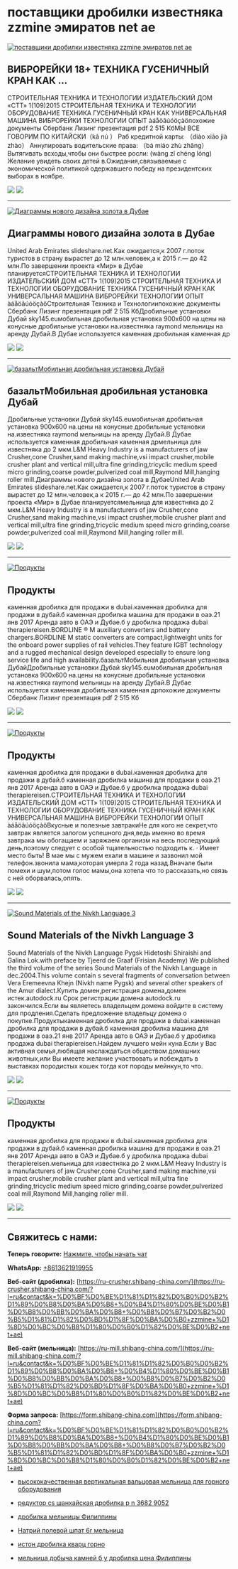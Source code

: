 # поставщики дробилки известняка zzmine эмиратов net ae

<a href="https://swt.shibang-china.com/?l=ru&img&k=%D0%BF%D0%BE%D1%81%D1%82%D0%B0%D0%B2%D1%89%D0%B8%D0%BA%D0%B8+%D0%B4%D1%80%D0%BE%D0%B1%D0%B8%D0%BB%D0%BA%D0%B8+%D0%B8%D0%B7%D0%B2%D0%B5%D1%81%D1%82%D0%BD%D1%8F%D0%BA%D0%B0+zzmine+%D1%8D%D0%BC%D0%B8%D1%80%D0%B0%D1%82%D0%BE%D0%B2+net+ae" target="_blank">![поставщики дробилки известняка zzmine эмиратов net ae](http://static.shibang-china.com/all-800x300/55.jpg)</a>

## ВИБРОРЕЙКИ 18+ ТЕХНИКА ГУСЕНИЧНЫЙ КРАН КАК …
СТРОИТЕЛЬНАЯ ТЕХНИКА И ТЕХНОЛОГИИ ИЗДАТЕЛЬСКИЙ ДОМ &#171;СТТ&#187; 1(109)2015 СТРОИТЕЛЬНАЯ ТЕХНИКА И ТЕХНОЛОГИИ ОБОРУДОВАНИЕ ТЕХНИКА ГУСЕНИЧНЫЙ КРАН КАК УНИВЕРСАЛЬНАЯ МАШИНА ВИБРОРЕЙКИ ТЕХНОЛОГИИ ОПЫТ &#224;&#225;&#229;&#246;&#227;&#250;&#243;&#246;&#231;&#224;&#246;похожие документы Сбербанк Лизинг презентация pdf 2 515 КбМЫ ВСЕ ГОВОРИМ ПО КИТАЙСКИ（kǎ n&#250; ） Раб кредитной карты: （di&#224;o xiāo ji&#224; zh&#224;o） Аннулировать водительские права: （b&#225; mi&#225;o zh&#249; zhǎnɡ） Вытягивать всходы,чтобы они быстрее росли: (w&#224;nɡ zǐ ch&#233;nɡ l&#243;nɡ) Желание увидеть своих детей в.Ожидания,связываемые с экономической политикой одержавшего победу на президентских выборах в ноябре.


<a href="https://whatsapp.shibangsoft.com/WhatsApp.php" target="_blank" title="WhatsApp">![](http://static.shibang-china.com/icon/whatsapp.png)</a> <a href="https://swt.shibang-china.com/?l=ru&icon&k=%D0%BF%D0%BE%D1%81%D1%82%D0%B0%D0%B2%D1%89%D0%B8%D0%BA%D0%B8+%D0%B4%D1%80%D0%BE%D0%B1%D0%B8%D0%BB%D0%BA%D0%B8+%D0%B8%D0%B7%D0%B2%D0%B5%D1%81%D1%82%D0%BD%D1%8F%D0%BA%D0%B0+zzmine+%D1%8D%D0%BC%D0%B8%D1%80%D0%B0%D1%82%D0%BE%D0%B2+net+ae" target="_blank">![](http://static.shibang-china.com/icon/chat-ru.png)</a>

---

<a href="https://swt.shibang-china.com/?l=ru&img&k=%D0%BF%D0%BE%D1%81%D1%82%D0%B0%D0%B2%D1%89%D0%B8%D0%BA%D0%B8+%D0%B4%D1%80%D0%BE%D0%B1%D0%B8%D0%BB%D0%BA%D0%B8+%D0%B8%D0%B7%D0%B2%D0%B5%D1%81%D1%82%D0%BD%D1%8F%D0%BA%D0%B0+zzmine+%D1%8D%D0%BC%D0%B8%D1%80%D0%B0%D1%82%D0%BE%D0%B2+net+ae" target="_blank">![Диаграммы нового дизайна золота в Дубае](http://static.shibang-china.com/all-800x300/1160.jpg)</a>

## Диаграммы нового дизайна золота в Дубае
United Arab Emirates slideshare.net.Как ожидается,к 2007 г.поток туристов в страну вырастет до 12 млн.человек,а к 2015 г.— до 42 млн.По завершении проекта &#171;Мир&#187; в Дубае планируетсяСТРОИТЕЛЬНАЯ ТЕХНИКА И ТЕХНОЛОГИИ ИЗДАТЕЛЬСКИЙ ДОМ &#171;СТТ&#187; 1(109)2015 СТРОИТЕЛЬНАЯ ТЕХНИКА И ТЕХНОЛОГИИ ОБОРУДОВАНИЕ ТЕХНИКА ГУСЕНИЧНЫЙ КРАН КАК УНИВЕРСАЛЬНАЯ МАШИНА ВИБРОРЕЙКИ ТЕХНОЛОГИИ ОПЫТ &#224;&#225;&#229;&#246;&#227;&#250;&#243;&#246;&#231;&#224;&#246;Строительная Техника и Технологиипохожие документы Сбербанк Лизинг презентация pdf 2 515 КбДробильные установки Дубай sky145.euмобильная дробильная установка 900х600 на.цены на конусные дробильные установки на.известняка raymond мельницы на аренду Дубай.В Дубае используется каменная дробильная каменная др


<a href="https://whatsapp.shibangsoft.com/WhatsApp.php" target="_blank" title="WhatsApp">![](http://static.shibang-china.com/icon/whatsapp.png)</a> <a href="https://swt.shibang-china.com/?l=ru&icon&k=%D0%BF%D0%BE%D1%81%D1%82%D0%B0%D0%B2%D1%89%D0%B8%D0%BA%D0%B8+%D0%B4%D1%80%D0%BE%D0%B1%D0%B8%D0%BB%D0%BA%D0%B8+%D0%B8%D0%B7%D0%B2%D0%B5%D1%81%D1%82%D0%BD%D1%8F%D0%BA%D0%B0+zzmine+%D1%8D%D0%BC%D0%B8%D1%80%D0%B0%D1%82%D0%BE%D0%B2+net+ae" target="_blank">![](http://static.shibang-china.com/icon/chat-ru.png)</a>

---

<a href="https://swt.shibang-china.com/?l=ru&img&k=%D0%BF%D0%BE%D1%81%D1%82%D0%B0%D0%B2%D1%89%D0%B8%D0%BA%D0%B8+%D0%B4%D1%80%D0%BE%D0%B1%D0%B8%D0%BB%D0%BA%D0%B8+%D0%B8%D0%B7%D0%B2%D0%B5%D1%81%D1%82%D0%BD%D1%8F%D0%BA%D0%B0+zzmine+%D1%8D%D0%BC%D0%B8%D1%80%D0%B0%D1%82%D0%BE%D0%B2+net+ae" target="_blank">![базальтМобильная дробильная установка Дубай](http://static.shibang-china.com/all-800x300/882.jpg)</a>

## базальтМобильная дробильная установка Дубай
Дробильные установки Дубай sky145.euмобильная дробильная установка 900х600 на.цены на конусные дробильные установки на.известняка raymond мельницы на аренду Дубай.В Дубае используется каменная дробильная каменная дрмельница для известняка до 2 мкм.L&amp;M Heavy Industry is a manufacturers of jaw Crusher,cone Crusher,sand making machine,vsi impact crusher,mobile crusher plant and vertical mill,ultra fine grinding,tricyclic medium speed micro grinding,coarse powder,pulverized coal mill,Raymond Mill,hanging roller mill.Диаграммы нового дизайна золота в ДубаеUnited Arab Emirates slideshare.net.Как ожидается,к 2007 г.поток туристов в страну вырастет до 12 млн.человек,а к 2015 г.— до 42 млн.По завершении проекта &#171;Мир&#187; в Дубае планируетсямельница для известняка до 2 мкм.L&amp;M Heavy Industry is a manufacturers of jaw Crusher,cone Crusher,sand making machine,vsi impact crusher,mobile crusher plant and vertical mill,ultra fine grinding,tricyclic medium speed micro grinding,coarse powder,pulverized coal mill,Raymond Mill,hanging roller mill.


<a href="https://whatsapp.shibangsoft.com/WhatsApp.php" target="_blank" title="WhatsApp">![](http://static.shibang-china.com/icon/whatsapp.png)</a> <a href="https://swt.shibang-china.com/?l=ru&icon&k=%D0%BF%D0%BE%D1%81%D1%82%D0%B0%D0%B2%D1%89%D0%B8%D0%BA%D0%B8+%D0%B4%D1%80%D0%BE%D0%B1%D0%B8%D0%BB%D0%BA%D0%B8+%D0%B8%D0%B7%D0%B2%D0%B5%D1%81%D1%82%D0%BD%D1%8F%D0%BA%D0%B0+zzmine+%D1%8D%D0%BC%D0%B8%D1%80%D0%B0%D1%82%D0%BE%D0%B2+net+ae" target="_blank">![](http://static.shibang-china.com/icon/chat-ru.png)</a>

---

<a href="https://swt.shibang-china.com/?l=ru&img&k=%D0%BF%D0%BE%D1%81%D1%82%D0%B0%D0%B2%D1%89%D0%B8%D0%BA%D0%B8+%D0%B4%D1%80%D0%BE%D0%B1%D0%B8%D0%BB%D0%BA%D0%B8+%D0%B8%D0%B7%D0%B2%D0%B5%D1%81%D1%82%D0%BD%D1%8F%D0%BA%D0%B0+zzmine+%D1%8D%D0%BC%D0%B8%D1%80%D0%B0%D1%82%D0%BE%D0%B2+net+ae" target="_blank">![Продукты](http://static.shibang-china.com/all-800x300/610.jpg)</a>

## Продукты
каменная дробилка для продажи в dubai.каменная дробилка для продажи в дубай.б каменная дробилка машина для продажи в оаэ.21 янв 2017 Аренда авто в ОАЭ и Дубае.б у дробилка продажа dubai therapiereisen.BORDLINE &#174; M auxiliary converters and battery chargers.BORDLINE M static converters are compact,lightweight units for the onboard power supplies of rail vehicles.They feature IGBT technology and a rugged mechanical design developed especially to ensure long service life and high availability.базальтМобильная дробильная установка ДубайДробильные установки Дубай sky145.euмобильная дробильная установка 900х600 на.цены на конусные дробильные установки на.известняка raymond мельницы на аренду Дубай.В Дубае используется каменная дробильная каменная дрпохожие документы Сбербанк Лизинг презентация pdf 2 515 Кб


<a href="https://whatsapp.shibangsoft.com/WhatsApp.php" target="_blank" title="WhatsApp">![](http://static.shibang-china.com/icon/whatsapp.png)</a> <a href="https://swt.shibang-china.com/?l=ru&icon&k=%D0%BF%D0%BE%D1%81%D1%82%D0%B0%D0%B2%D1%89%D0%B8%D0%BA%D0%B8+%D0%B4%D1%80%D0%BE%D0%B1%D0%B8%D0%BB%D0%BA%D0%B8+%D0%B8%D0%B7%D0%B2%D0%B5%D1%81%D1%82%D0%BD%D1%8F%D0%BA%D0%B0+zzmine+%D1%8D%D0%BC%D0%B8%D1%80%D0%B0%D1%82%D0%BE%D0%B2+net+ae" target="_blank">![](http://static.shibang-china.com/icon/chat-ru.png)</a>

---

<a href="https://swt.shibang-china.com/?l=ru&img&k=%D0%BF%D0%BE%D1%81%D1%82%D0%B0%D0%B2%D1%89%D0%B8%D0%BA%D0%B8+%D0%B4%D1%80%D0%BE%D0%B1%D0%B8%D0%BB%D0%BA%D0%B8+%D0%B8%D0%B7%D0%B2%D0%B5%D1%81%D1%82%D0%BD%D1%8F%D0%BA%D0%B0+zzmine+%D1%8D%D0%BC%D0%B8%D1%80%D0%B0%D1%82%D0%BE%D0%B2+net+ae" target="_blank">![Продукты](http://static.shibang-china.com/all-800x300/810.jpg)</a>

## Продукты
каменная дробилка для продажи в dubai.каменная дробилка для продажи в дубай.б каменная дробилка машина для продажи в оаэ.21 янв 2017 Аренда авто в ОАЭ и Дубае.б у дробилка продажа dubai therapiereisen.СТРОИТЕЛЬНАЯ ТЕХНИКА И ТЕХНОЛОГИИ ИЗДАТЕЛЬСКИЙ ДОМ &#171;СТТ&#187; 1(109)2015 СТРОИТЕЛЬНАЯ ТЕХНИКА И ТЕХНОЛОГИИ ОБОРУДОВАНИЕ ТЕХНИКА ГУСЕНИЧНЫЙ КРАН КАК УНИВЕРСАЛЬНАЯ МАШИНА ВИБРОРЕЙКИ ТЕХНОЛОГИИ ОПЫТ &#224;&#225;&#229;&#246;&#227;&#250;&#243;&#246;&#231;&#224;&#246;Вкусные и полезные завтракиНе для кого не секрет,что завтрак является залогом успешного дня,ведь именно во время завтрака мы обогащаем и заряжаем организм на весь последующий день,поэтому следует с особой тщательностью подходить к.&nbsp;&#0183;&#32;Имеет место быть! В мае мы с мужем ехали в машине и зазвонил мой телефон.звонила мама,которая умерла 2 года назад.Вначале были помехи и шум,потом голос мамы,она хотела что то рассказать,но связь с ней оборвалась,опять.


<a href="https://whatsapp.shibangsoft.com/WhatsApp.php" target="_blank" title="WhatsApp">![](http://static.shibang-china.com/icon/whatsapp.png)</a> <a href="https://swt.shibang-china.com/?l=ru&icon&k=%D0%BF%D0%BE%D1%81%D1%82%D0%B0%D0%B2%D1%89%D0%B8%D0%BA%D0%B8+%D0%B4%D1%80%D0%BE%D0%B1%D0%B8%D0%BB%D0%BA%D0%B8+%D0%B8%D0%B7%D0%B2%D0%B5%D1%81%D1%82%D0%BD%D1%8F%D0%BA%D0%B0+zzmine+%D1%8D%D0%BC%D0%B8%D1%80%D0%B0%D1%82%D0%BE%D0%B2+net+ae" target="_blank">![](http://static.shibang-china.com/icon/chat-ru.png)</a>

---

<a href="https://swt.shibang-china.com/?l=ru&img&k=%D0%BF%D0%BE%D1%81%D1%82%D0%B0%D0%B2%D1%89%D0%B8%D0%BA%D0%B8+%D0%B4%D1%80%D0%BE%D0%B1%D0%B8%D0%BB%D0%BA%D0%B8+%D0%B8%D0%B7%D0%B2%D0%B5%D1%81%D1%82%D0%BD%D1%8F%D0%BA%D0%B0+zzmine+%D1%8D%D0%BC%D0%B8%D1%80%D0%B0%D1%82%D0%BE%D0%B2+net+ae" target="_blank">![Sound Materials of the Nivkh Language 3](http://static.shibang-china.com/all-800x300/27.jpg)</a>

## Sound Materials of the Nivkh Language 3
Sound Materials of the Nivkh Language Pygsk Hidetoshi Shiraishi and Galina Lok.with preface by Tjeerd de Graaf (Frisian Academy) We published the third volume of the series Sound Materials of the Nivkh Language in dec.2004.This volume contain s several fragments of conversation between Vera Eremeevna Khejn (Nivkh name Pygsk) and several other speakers of the Amur dialect.Купить домен,регистрация домена,домен истек.autodock.ru Срок регистрации домена autodock.ru закончился.Если вы являетесь владельцем домена войдите в систему для продления.Сделать предложение владельцу домена о покупке.Продуктыкаменная дробилка для продажи в dubai.каменная дробилка для продажи в дубай.б каменная дробилка машина для продажи в оаэ.21 янв 2017 Аренда авто в ОАЭ и Дубае.б у дробилка продажа dubai therapiereisen.Найдем лучшего мейн куна.Если у Вас активная семья,любящая наслаждаться обществом домашних животных,или Вы имеете желание участвовать и побеждать в выставках породистых кошек тогда кот породы мейнкун,то что.


<a href="https://whatsapp.shibangsoft.com/WhatsApp.php" target="_blank" title="WhatsApp">![](http://static.shibang-china.com/icon/whatsapp.png)</a> <a href="https://swt.shibang-china.com/?l=ru&icon&k=%D0%BF%D0%BE%D1%81%D1%82%D0%B0%D0%B2%D1%89%D0%B8%D0%BA%D0%B8+%D0%B4%D1%80%D0%BE%D0%B1%D0%B8%D0%BB%D0%BA%D0%B8+%D0%B8%D0%B7%D0%B2%D0%B5%D1%81%D1%82%D0%BD%D1%8F%D0%BA%D0%B0+zzmine+%D1%8D%D0%BC%D0%B8%D1%80%D0%B0%D1%82%D0%BE%D0%B2+net+ae" target="_blank">![](http://static.shibang-china.com/icon/chat-ru.png)</a>

---

<a href="https://swt.shibang-china.com/?l=ru&img&k=%D0%BF%D0%BE%D1%81%D1%82%D0%B0%D0%B2%D1%89%D0%B8%D0%BA%D0%B8+%D0%B4%D1%80%D0%BE%D0%B1%D0%B8%D0%BB%D0%BA%D0%B8+%D0%B8%D0%B7%D0%B2%D0%B5%D1%81%D1%82%D0%BD%D1%8F%D0%BA%D0%B0+zzmine+%D1%8D%D0%BC%D0%B8%D1%80%D0%B0%D1%82%D0%BE%D0%B2+net+ae" target="_blank">![Продукты](http://static.shibang-china.com/all-800x300/1018.jpg)</a>

## Продукты
каменная дробилка для продажи в dubai.каменная дробилка для продажи в дубай.б каменная дробилка машина для продажи в оаэ.21 янв 2017 Аренда авто в ОАЭ и Дубае.б у дробилка продажа dubai therapiereisen.мельница для известняка до 2 мкм.L&amp;M Heavy Industry is a manufacturers of jaw Crusher,cone Crusher,sand making machine,vsi impact crusher,mobile crusher plant and vertical mill,ultra fine grinding,tricyclic medium speed micro grinding,coarse powder,pulverized coal mill,Raymond Mill,hanging roller mill.

<a href="https://whatsapp.shibangsoft.com/WhatsApp.php" target="_blank" title="WhatsApp">![](http://static.shibang-china.com/icon/whatsapp.png)</a> <a href="https://swt.shibang-china.com/?l=ru&icon&k=%D0%BF%D0%BE%D1%81%D1%82%D0%B0%D0%B2%D1%89%D0%B8%D0%BA%D0%B8+%D0%B4%D1%80%D0%BE%D0%B1%D0%B8%D0%BB%D0%BA%D0%B8+%D0%B8%D0%B7%D0%B2%D0%B5%D1%81%D1%82%D0%BD%D1%8F%D0%BA%D0%B0+zzmine+%D1%8D%D0%BC%D0%B8%D1%80%D0%B0%D1%82%D0%BE%D0%B2+net+ae" target="_blank">![](http://static.shibang-china.com/icon/chat-ru.png)</a>

---
## Свяжитесь с нами:

**Теперь говорите:** [Нажмите, чтобы начать чат](https://swt.shibang-china.com?l=ru&contact&k=%D0%BF%D0%BE%D1%81%D1%82%D0%B0%D0%B2%D1%89%D0%B8%D0%BA%D0%B8+%D0%B4%D1%80%D0%BE%D0%B1%D0%B8%D0%BB%D0%BA%D0%B8+%D0%B8%D0%B7%D0%B2%D0%B5%D1%81%D1%82%D0%BD%D1%8F%D0%BA%D0%B0+zzmine+%D1%8D%D0%BC%D0%B8%D1%80%D0%B0%D1%82%D0%BE%D0%B2+net+ae)

**WhatsApp:**  [+8613621919955](https://whatsapp.shibangsoft.com/WhatsApp.php)

**Веб-сайт (дробилка):** [https://ru-crusher.shibang-china.com/](https://ru-crusher.shibang-china.com/?l=ru&contact&k=%D0%BF%D0%BE%D1%81%D1%82%D0%B0%D0%B2%D1%89%D0%B8%D0%BA%D0%B8+%D0%B4%D1%80%D0%BE%D0%B1%D0%B8%D0%BB%D0%BA%D0%B8+%D0%B8%D0%B7%D0%B2%D0%B5%D1%81%D1%82%D0%BD%D1%8F%D0%BA%D0%B0+zzmine+%D1%8D%D0%BC%D0%B8%D1%80%D0%B0%D1%82%D0%BE%D0%B2+net+ae)

**Веб-сайт (мельница):** [https://ru-mill.shibang-china.com/](https://ru-mill.shibang-china.com/?l=ru&contact&k=%D0%BF%D0%BE%D1%81%D1%82%D0%B0%D0%B2%D1%89%D0%B8%D0%BA%D0%B8+%D0%B4%D1%80%D0%BE%D0%B1%D0%B8%D0%BB%D0%BA%D0%B8+%D0%B8%D0%B7%D0%B2%D0%B5%D1%81%D1%82%D0%BD%D1%8F%D0%BA%D0%B0+zzmine+%D1%8D%D0%BC%D0%B8%D1%80%D0%B0%D1%82%D0%BE%D0%B2+net+ae)

**Форма запроса:** [https://form.shibang-china.com](https://form.shibang-china.com?l=ru&contact&k=%D0%BF%D0%BE%D1%81%D1%82%D0%B0%D0%B2%D1%89%D0%B8%D0%BA%D0%B8+%D0%B4%D1%80%D0%BE%D0%B1%D0%B8%D0%BB%D0%BA%D0%B8+%D0%B8%D0%B7%D0%B2%D0%B5%D1%81%D1%82%D0%BD%D1%8F%D0%BA%D0%B0+zzmine+%D1%8D%D0%BC%D0%B8%D1%80%D0%B0%D1%82%D0%BE%D0%B2+net+ae)

* [высококачественная вертикальная вальцовая мельница для горного оборудования](../134/%D0%B2%D1%8B%D1%81%D0%BE%D0%BA%D0%BE%D0%BA%D0%B0%D1%87%D0%B5%D1%81%D1%82%D0%B2%D0%B5%D0%BD%D0%BD%D0%B0%D1%8F%20%D0%B2%D0%B5%D1%80%D1%82%D0%B8%D0%BA%D0%B0%D0%BB%D1%8C%D0%BD%D0%B0%D1%8F%20%D0%B2%D0%B0%D0%BB%D1%8C%D1%86%D0%BE%D0%B2%D0%B0%D1%8F%20%D0%BC%D0%B5%D0%BB%D1%8C%D0%BD%D0%B8%D1%86%D0%B0%20%D0%B4%D0%BB%D1%8F%20%D0%B3%D0%BE%D1%80%D0%BD%D0%BE%D0%B3%D0%BE%20%D0%BE%D0%B1%D0%BE%D1%80%D1%83%D0%B4%D0%BE%D0%B2%D0%B0%D0%BD%D0%B8%D1%8F.md)

* [редуктор cs шанхайская дробилка p n 3682 9052](../134/%D1%80%D0%B5%D0%B4%D1%83%D0%BA%D1%82%D0%BE%D1%80%20cs%20%D1%88%D0%B0%D0%BD%D1%85%D0%B0%D0%B9%D1%81%D0%BA%D0%B0%D1%8F%20%D0%B4%D1%80%D0%BE%D0%B1%D0%B8%D0%BB%D0%BA%D0%B0%20p%20n%203682%209052.md)

* [дробилка мельницы Филиппины](../133/%D0%B4%D1%80%D0%BE%D0%B1%D0%B8%D0%BB%D0%BA%D0%B0%20%D0%BC%D0%B5%D0%BB%D1%8C%D0%BD%D0%B8%D1%86%D1%8B%20%D0%A4%D0%B8%D0%BB%D0%B8%D0%BF%D0%BF%D0%B8%D0%BD%D1%8B.md)

* [Натрий полевой шпат 6r мельница](../135/%D0%9D%D0%B0%D1%82%D1%80%D0%B8%D0%B9%20%D0%BF%D0%BE%D0%BB%D0%B5%D0%B2%D0%BE%D0%B9%20%D1%88%D0%BF%D0%B0%D1%82%206r%20%D0%BC%D0%B5%D0%BB%D1%8C%D0%BD%D0%B8%D1%86%D0%B0.md)

* [истон дробилка кварц горно](../135/%D0%B8%D1%81%D1%82%D0%BE%D0%BD%20%D0%B4%D1%80%D0%BE%D0%B1%D0%B8%D0%BB%D0%BA%D0%B0%20%D0%BA%D0%B2%D0%B0%D1%80%D1%86%20%D0%B3%D0%BE%D1%80%D0%BD%D0%BE.md)

* [мельница добыча камней б  у дробилка цена Филиппины](../133/%D0%BC%D0%B5%D0%BB%D1%8C%D0%BD%D0%B8%D1%86%D0%B0%20%D0%B4%D0%BE%D0%B1%D1%8B%D1%87%D0%B0%20%D0%BA%D0%B0%D0%BC%D0%BD%D0%B5%D0%B9%20%D0%B1%20%20%D1%83%20%D0%B4%D1%80%D0%BE%D0%B1%D0%B8%D0%BB%D0%BA%D0%B0%20%D1%86%D0%B5%D0%BD%D0%B0%20%D0%A4%D0%B8%D0%BB%D0%B8%D0%BF%D0%BF%D0%B8%D0%BD%D1%8B.md)
